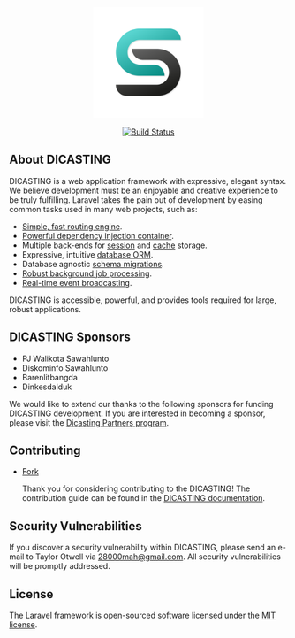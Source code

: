 <p align="center"><a href="https://laravel.com" target="_blank"><img src="https://github.com/arihidayatm/dicasting/blob/main/public/img/dicasting.png" width="200" alt="Dicasting Logo"></a></p>

<p align="center">
<a href="https://github.com/laravel/framework/actions"><img src="https://github.com/laravel/framework/workflows/tests/badge.svg" alt="Build Status"></a>
</p>

## About DICASTING

DICASTING is a web application framework with expressive, elegant syntax. We believe development must be an enjoyable and creative experience to be truly fulfilling. Laravel takes the pain out of development by easing common tasks used in many web projects, such as:

- [Simple, fast routing engine](https://laravel.com/docs/routing).
- [Powerful dependency injection container](https://laravel.com/docs/container).
- Multiple back-ends for [session](https://laravel.com/docs/session) and [cache](https://laravel.com/docs/cache) storage.
- Expressive, intuitive [database ORM](https://laravel.com/docs/eloquent).
- Database agnostic [schema migrations](https://laravel.com/docs/migrations).
- [Robust background job processing](https://laravel.com/docs/queues).
- [Real-time event broadcasting](https://laravel.com/docs/broadcasting).

DICASTING is accessible, powerful, and provides tools required for large, robust applications.

## DICASTING Sponsors
- PJ Walikota Sawahlunto
- Diskominfo Sawahlunto
- Barenlitbangda
- Dinkesdalduk

We would like to extend our thanks to the following sponsors for funding DICASTING development. If you are interested in becoming a sponsor, please visit the [Dicasting Partners program](28000mah@gmail.com).

## Contributing
- <a href="https://github.com/arihidayatm/dicasting/fork"> Fork </a>

   Thank you for considering contributing to the DICASTING! The contribution guide can be found in the [DICASTING documentation](https://laravel.com/docs/contributions).

## Security Vulnerabilities

If you discover a security vulnerability within DICASTING, please send an e-mail to Taylor Otwell via [28000mah@gmail.com](mailto:28000mah@gmail.com). All security vulnerabilities will be promptly addressed.

## License

The Laravel framework is open-sourced software licensed under the [MIT license](https://opensource.org/licenses/MIT).
